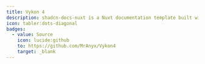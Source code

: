 ```yaml
---
title: Vykon 4
description: shadcn-docs-nuxt is a Nuxt documentation template built with Nuxt Content and shadcn-vue.
icon: tabler:dots-diagonal
badges:
  - value: Source
    icon: lucide:github
    to: https://github.com/MrAnyx/Vykon4
    target: _blank
---
```

